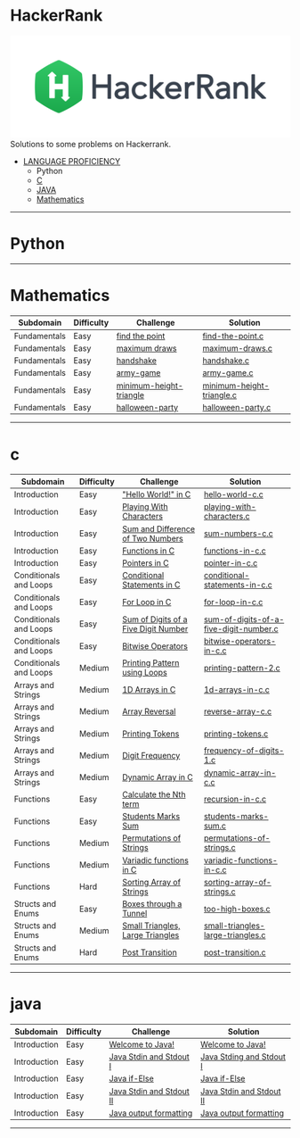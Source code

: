 # HackerRank
[![My hackerrank profile](images/HackerRankLogo.svg)](https://www.hackerrank.com/ablaamim)
Solutions to some problems on Hackerrank.

* [LANGUAGE PROFICIENCY](#language-proficiency)
    * Python
    * [C](#c)
	* [JAVA](#java)
    * [Mathematics](#Mathematics)

---

# Python

---

# Mathematics

| Subdomain | Difficulty | Challenge | Solution |
|--- |--- |--- |--- |
| Fundamentals | Easy | [find the point](https://www.hackerrank.com/challenges/find-point/problem?isFullScreen=true) | [find-the-point.c](https://github.com/ablaamim/Problem_Solving/tree/master/MATHEMATICS/find-the-point/find-the-point.c) |
| Fundamentals | Easy | [maximum draws](https://www.hackerrank.com/challenges/maximum-draws/problem?isFullScreen=true) | [maximum-draws.c](https://github.com/ablaamim/Problem_Solving/tree/master/MATHEMATICS/maximum-draws/maximum-draws.c) |
| Fundamentals | Easy | [handshake](https://www.hackerrank.com/challenges/handshake/problem?isFullScreen=true) | [handshake.c](https://github.com/ablaamim/Problem_Solving/tree/master/MATHEMATICS/handshake/handshake.c) |
| Fundamentals | Easy | [army-game](https://www.hackerrank.com/challenges/game-with-cells/problem?isFullScreen=true) | [army-game.c](https://github.com/ablaamim/Problem_Solving/tree/master/MATHEMATICS/army-game/army-game.c) |
| Fundamentals | Easy | [minimum-height-triangle](https://www.hackerrank.com/challenges/lowest-triangle/problem?isFullScreen=true) | [minimum-height-triangle.c](https://github.com/ablaamim/Problem_Solving/tree/master/MATHEMATICS/minimum-height-triangle/minimum-height-triangle.c)  |
| Fundamentals | Easy | [halloween-party](https://www.hackerrank.com/challenges/halloween-party/problem?isFullScreen=true) | [halloween-party.c](https://github.com/ablaamim/Problem_Solving/tree/master/MATHEMATICSs/halloween-party/halloween-party.c) |

---

# c

| Subdomain | Difficulty | Challenge | Solution |
|--- |--- |--- |--- |
| Introduction | Easy | ["Hello World!" in C](https://www.hackerrank.com/challenges/hello-world-c/problem) | [hello-world-c.c](https://github.com/ablaamim/Problem_Solving/blob/master/C_LANGUAGE_SECTION_HACKERRANK/hello-world-c/hello-world-c.c) |
| Introduction | Easy | [Playing With Characters](https://www.hackerrank.com/challenges/playing-with-characters/problem) | [playing-with-characters.c](https://github.com/ablaamim/Problem_Solving/tree/master/C_LANGUAGE_SECTION_HACKERRANK/playing-with-characters/playing-with-characters.c)|
| Introduction | Easy | [Sum and Difference of Two Numbers](https://www.hackerrank.com/challenges/sum-numbers-c/problem) | [sum-numbers-c.c](https://github.com/ablaamim/Problem_Solving/tree/master/C_LANGUAGE_SECTION_HACKERRANK/sum-numbers-c/sum-numbers-c.c)|
| Introduction | Easy | [Functions in C](https://www.hackerrank.com/challenges/functions-in-c/problem) | [functions-in-c.c](https://github.com/ablaamim/Problem_Solving/tree/master/C_LANGUAGE_SECTION_HACKERRANK/functions-in-c/functions-in-c.c)|
| Introduction | Easy | [Pointers in C](https://www.hackerrank.com/challenges/pointer-in-c/problem) | [pointer-in-c.c](https://github.com/ablaamim/Problem_Solving/tree/master/C_LANGUAGE_SECTION_HACKERRANK/pointer-in-c/pointer-in-c.c)|
| Conditionals and Loops | Easy | [Conditional Statements in C](https://www.hackerrank.com/challenges/conditional-statements-in-c/problem) | [conditional-statements-in-c.c](https://github.com/ablaamim/Problem_Solving/tree/master/C_LANGUAGE_SECTION_HACKERRANK/conditional-statements-in-c/conditional-statements-in-c.c)|
| Conditionals and Loops | Easy | [For Loop in C](https://www.hackerrank.com/challenges/for-loop-in-c/problem) | [for-loop-in-c.c](https://github.com/ablaamim/Problem_Solving/tree/master/C_LANGUAGE_SECTION_HACKERRANK/for-loop-in-c/for-loop-in-c.c)|
| Conditionals and Loops | Easy | [Sum of Digits of a Five Digit Number](https://www.hackerrank.com/challenges/sum-of-digits-of-a-five-digit-number/problem)|[sum-of-digits-of-a-five-digit-number.c](https://github.com/ablaamim/Problem_Solving/tree/master/C_LANGUAGE_SECTION_HACKERRANK/sum-of-digits-of-a-five-digit-number/sum-of-digits-of-a-five-digit-number.c)|
| Conditionals and Loops | Easy | [Bitwise Operators](https://www.hackerrank.com/challenges/bitwise-operators-in-c/problem) | [bitwise-operators-in-c.c](https://github.com/ablaamim/Problem_Solving/tree/master/C_LANGUAGE_SECTION_HACKERRANK/bitwise-operators-in-c/bitwise-operators-in-c.c)|
| Conditionals and Loops | Medium | [Printing Pattern using Loops](https://www.hackerrank.com/challenges/printing-pattern-2/problem) | [printing-pattern-2.c](https://github.com/ablaamim/Problem_Solving/tree/master/C_LANGUAGE_SECTION_HACKERRANK/printing-pattern-2/printing-pattern-2.c)|
| Arrays and Strings | Medium | [1D Arrays in C](https://www.hackerrank.com/challenges/1d-arrays-in-c/problem) | [1d-arrays-in-c.c](https://github.com/ablaamim/Problem_Solving/tree/master/C_LANGUAGE_SECTION_HACKERRANK/1d-arrays-in-c/1d-arrays-in-c.c)|
| Arrays and Strings | Medium | [Array Reversal](https://www.hackerrank.com/challenges/reverse-array-c/problem) | [reverse-array-c.c](https://github.com/ablaamim/Problem_Solving/tree/master/C_LANGUAGE_SECTION_HACKERRANK/reverse-array-c/reverse-array-c.c)|
| Arrays and Strings | Medium| [Printing Tokens](https://www.hackerrank.com/challenges/printing-tokens-/problem) | [printing-tokens.c](https://github.com/ablaamim/Problem_Solving/tree/master/C_LANGUAGE_SECTION_HACKERRANK/printing-tokens/printing-tokens.c)|
| Arrays and Strings| Medium | [Digit Frequency](https://www.hackerrank.com/challenges/frequency-of-digits-1/problem) | [frequency-of-digits-1.c](https://github.com/ablaamim/Problem_Solving/tree/master/C_LANGUAGE_SECTION_HACKERRANK/frequency-of-digits-1/frequency-of-digits-1.c)|
| Arrays and Strings | Medium | [Dynamic Array in C](https://www.hackerrank.com/challenges/dynamic-array-in-c/problem) | [dynamic-array-in-c.c](https://github.com/ablaamim/Problem_Solving/tree/master/C_LANGUAGE_SECTION_HACKERRANK/dynamic-array-in-c/dynamic-array-in-c.c)|
| Functions | Easy| [Calculate the Nth term](https://www.hackerrank.com/challenges/recursion-in-c/problem) | [recursion-in-c.c](https://github.com/ablaamim/Problem_Solving/tree/master/C_LANGUAGE_SECTION_HACKERRANK/recursion-in-c/recursion-in-c.c)|
| Functions | Easy| [Students Marks Sum](https://www.hackerrank.com/challenges/students-marks-sum/problem) | [students-marks-sum.c](https://github.com/ablaamim/Problem_Solving/tree/master/C_LANGUAGE_SECTION_HACKERRANK/students-marks-sum/students-marks-sum.c)|
| Functions | Medium | [Permutations of Strings](https://www.hackerrank.com/challenges/permutations-of-strings/problem) | [permutations-of-strings.c](https://github.com/ablaamim/Problem_Solving/tree/master/C_LANGUAGE_SECTION_HACKERRANK/permutations-of-strings/permutations-of-strings.c)|
| Functions | Medium | [Variadic functions in C](https://www.hackerrank.com/challenges/variadic-functions-in-c/problem) | [variadic-functions-in-c.c](https://github.com/ablaamim/Problem_Solving/tree/master/C_LANGUAGE_SECTION_HACKERRANK/variadic-functions-in-c/variadic-functions-in-c.c)|
| Functions | Hard |[Sorting Array of Strings](https://www.hackerrank.com/challenges/sorting-array-of-strings/problem) | [sorting-array-of-strings.c](https://github.com/ablaamim/Problem_Solving/tree/master/C_LANGUAGE_SECTION_HACKERRANK/sorting-array-of-strings/sorting-array-of-strings.c)|
| Structs and Enums | Easy| [Boxes through a Tunnel](https://www.hackerrank.com/challenges/too-high-boxes/problem) | [too-high-boxes.c](https://github.com/ablaamim/Problem_Solving/tree/master/C_LANGUAGE_SECTION_HACKERRANK/too-high-boxes/too-high-boxes.c)|
| Structs and Enums | Medium |[Small Triangles, Large Triangles](https://www.hackerrank.com/challenges/small-triangles-large-triangles/problem) | [small-triangles-large-triangles.c](https://github.com/ablaamim/Problem_Solving/tree/master/C_LANGUAGE_SECTION_HACKERRANK/small-triangles-large-triangles/small-triangles-large-triangles.c)|
| Structs and Enums | Hard |[Post Transition](https://www.hackerrank.com/challenges/post-transition/problem) | [post-transition.c](https://github.com/ablaamim/Problem_Solving/tree/master/C_LANGUAGE_SECTION_HACKERRANK/post-transition/post-transition.c) |

---

# java

| Subdomain | Difficulty | Challenge | Solution |
|--- |--- |--- |--- |
| Introduction | Easy | [Welcome to Java!](https://www.hackerrank.com/challenges/welcome-to-java/problem?isFullScreen=true) | [Welcome to Java!](https://github.com/ablaamim/Problem_Solving/blob/master/JAVA_LANGUAGE_SECTION_HACKERRANK/Welcome_to_java/welcome_to_java.java) |
|  Introduction | Easy | [Java Stdin and Stdout I](https://www.hackerrank.com/challenges/java-stdin-and-stdout-1/problem?isFullScreen=true) | [Java Stding and Stdout I](https://github.com/ablaamim/Problem_Solving/blob/master/JAVA_LANGUAGE_SECTION_HACKERRANK/Java_stdin_and_stdout_1/Java_stdin_and_stdout_1.java) |
| Introduction | Easy | [Java if-Else](https://www.hackerrank.com/challenges/java-if-else/problem?isFullScreen=true) | [Java if-Else](https://github.com/ablaamim/Problem_Solving/blob/master/JAVA_LANGUAGE_SECTION_HACKERRANK/java_if_else/java_if_else.java) |
| Introduction | Easy | [Java Stdin and Stdout II](https://www.hackerrank.com/challenges/java-stdin-stdout/problem?isFullScreen=true) | [Java Stdin and Stdout II](https://github.com/ablaamim/Problem_Solving/blob/master/JAVA_LANGUAGE_SECTION_HACKERRANK/java_stdin_and_stdout_2/java_stdin_and_stdout_2.java) |
| Introduction | Easy | [Java output formatting](https://www.hackerrank.com/challenges/java-output-formatting/problem?isFullScreen=true) | [Java output formatting](https://github.com/ablaamim/Problem_Solving/tree/master/JAVA_LANGUAGE_SECTION_HACKERRANK/java_output_formatting/java_output_formatting.java) |

---
